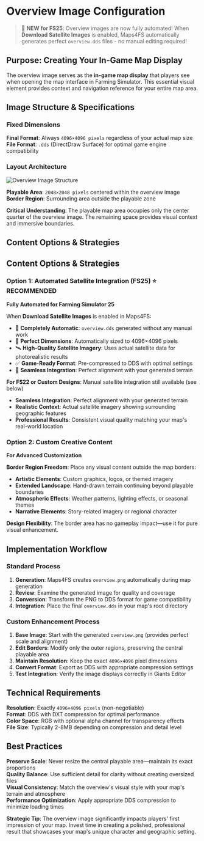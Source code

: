 # Overview Image Configuration

> 🎉 **NEW for FS25**: Overview images are now fully automated! When **Download Satellite Images** is enabled, Maps4FS automatically generates perfect `overview.dds` files - no manual editing required!

## Purpose: Creating Your In-Game Map Display

The overview image serves as the **in-game map display** that players see when opening the map interface in Farming Simulator. This essential visual element provides context and navigation reference for your entire map area.

## Image Structure & Specifications

### Fixed Dimensions
**Final Format**: Always `4096×4096 pixels` regardless of your actual map size  
**File Format**: `.dds` (DirectDraw Surface) for optimal game engine compatibility

### Layout Architecture

![Overview Image Structure](https://github.com/iwatkot/maps4fsui/releases/download/0.0.1/overview.png)

**Playable Area**: `2048×2048 pixels` centered within the overview image  
**Border Region**: Surrounding area outside the playable zone

**Critical Understanding**: The playable map area occupies only the center quarter of the overview image. The remaining space provides visual context and immersive boundaries.

## Content Options & Strategies

## Content Options & Strategies

### Option 1: Automated Satellite Integration (FS25) ⭐ **RECOMMENDED**
**Fully Automated for Farming Simulator 25**

When **Download Satellite Images** is enabled in Maps4FS:
- 🚀 **Completely Automatic**: `overview.dds` generated without any manual work
- 🎯 **Perfect Dimensions**: Automatically sized to 4096×4096 pixels
- 🛰️ **High-Quality Satellite Imagery**: Uses actual satellite data for photorealistic results
- ✅ **Game-Ready Format**: Pre-compressed to DDS with optimal settings
- 🔄 **Seamless Integration**: Perfect alignment with your generated terrain

**For FS22 or Custom Designs**: Manual satellite integration still available (see below)
- **Seamless Integration**: Perfect alignment with your generated terrain
- **Realistic Context**: Actual satellite imagery showing surrounding geographic features  
- **Professional Results**: Consistent visual quality matching your map's real-world location

### Option 2: Custom Creative Content
**For Advanced Customization**

**Border Region Freedom**: Place any visual content outside the map borders:
- **Artistic Elements**: Custom graphics, logos, or themed imagery
- **Extended Landscape**: Hand-drawn terrain continuing beyond playable boundaries
- **Atmospheric Effects**: Weather patterns, lighting effects, or seasonal themes
- **Narrative Elements**: Story-related imagery or regional character

**Design Flexibility**: The border area has no gameplay impact—use it for pure visual enhancement.

## Implementation Workflow

### Standard Process
1. **Generation**: Maps4FS creates `overview.png` automatically during map generation
2. **Review**: Examine the generated image for quality and coverage
3. **Conversion**: Transform the PNG to DDS format for game compatibility
4. **Integration**: Place the final `overview.dds` in your map's root directory

### Custom Enhancement Process
1. **Base Image**: Start with the generated `overview.png` (provides perfect scale and alignment)
2. **Edit Borders**: Modify only the outer regions, preserving the central playable area
3. **Maintain Resolution**: Keep the exact `4096×4096` pixel dimensions
4. **Convert Format**: Export as DDS with appropriate compression settings
5. **Test Integration**: Verify the image displays correctly in Giants Editor

## Technical Requirements

**Resolution**: Exactly `4096×4096 pixels` (non-negotiable)  
**Format**: DDS with DXT compression for optimal performance  
**Color Space**: RGB with optional alpha channel for transparency effects  
**File Size**: Typically 2-8MB depending on compression and detail level

## Best Practices

**Preserve Scale**: Never resize the central playable area—maintain its exact proportions  
**Quality Balance**: Use sufficient detail for clarity without creating oversized files  
**Visual Consistency**: Match the overview's visual style with your map's terrain and atmosphere  
**Performance Optimization**: Apply appropriate DDS compression to minimize loading times

**Strategic Tip**: The overview image significantly impacts players' first impression of your map. Invest time in creating a polished, professional result that showcases your map's unique character and geographic setting.
